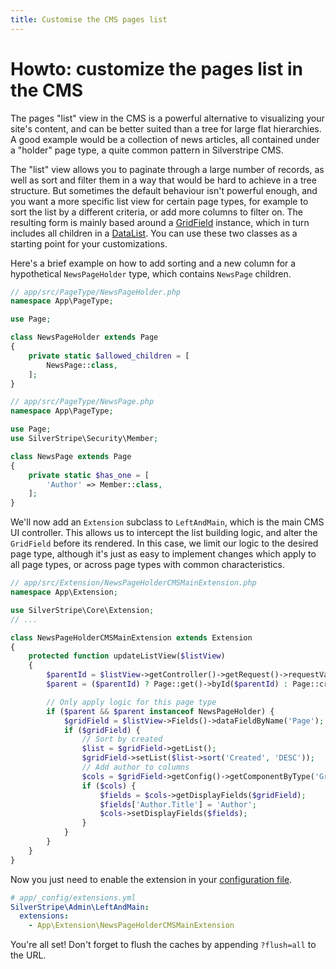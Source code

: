 ```yaml
---
title: Customise the CMS pages list
---
```

# Howto: customize the pages list in the CMS

The pages "list" view in the CMS is a powerful alternative to visualizing
your site's content, and can be better suited than a tree for large flat
hierarchies. A good example would be a collection of news articles,
all contained under a "holder" page type, a quite common pattern in Silverstripe CMS.

The "list" view allows you to paginate through a large number of records,
as well as sort and filter them in a way that would be hard to achieve in a tree structure.
But sometimes the default behaviour isn't powerful enough, and you want a more
specific list view for certain page types, for example to sort the list by
a different criteria, or add more columns to filter on. The resulting
form is mainly based around a [GridField](/reference/grid-field) instance,
which in turn includes all children in a [DataList](/topics/datamodel).
You can use these two classes as a starting point for your customizations.

Here's a brief example on how to add sorting and a new column for a
hypothetical `NewsPageHolder` type, which contains `NewsPage` children.

```php
// app/src/PageType/NewsPageHolder.php
namespace App\PageType;

use Page;

class NewsPageHolder extends Page
{
    private static $allowed_children = [
        NewsPage::class,
    ];
}
```

```php
// app/src/PageType/NewsPage.php
namespace App\PageType;

use Page;
use SilverStripe\Security\Member;

class NewsPage extends Page
{
    private static $has_one = [
        'Author' => Member::class,
    ];
}
```

We'll now add an `Extension` subclass to `LeftAndMain`, which is the main CMS UI controller.
This allows us to intercept the list building logic, and alter the `GridField`
before its rendered. In this case, we limit our logic to the desired page type,
although it's just as easy to implement changes which apply to all page types,
or across page types with common characteristics.

```php
// app/src/Extension/NewsPageHolderCMSMainExtension.php
namespace App\Extension;

use SilverStripe\Core\Extension;
// ...

class NewsPageHolderCMSMainExtension extends Extension
{
    protected function updateListView($listView)
    {
        $parentId = $listView->getController()->getRequest()->requestVar('ParentID');
        $parent = ($parentId) ? Page::get()->byId($parentId) : Page::create();

        // Only apply logic for this page type
        if ($parent && $parent instanceof NewsPageHolder) {
            $gridField = $listView->Fields()->dataFieldByName('Page');
            if ($gridField) {
                // Sort by created
                $list = $gridField->getList();
                $gridField->setList($list->sort('Created', 'DESC'));
                // Add author to columns
                $cols = $gridField->getConfig()->getComponentByType('GridFieldDataColumns');
                if ($cols) {
                    $fields = $cols->getDisplayFields($gridField);
                    $fields['Author.Title'] = 'Author';
                    $cols->setDisplayFields($fields);
                }
            }
        }
    }
}
```

Now you just need to enable the extension in your [configuration file](../../configuration).

```yml
# app/_config/extensions.yml
SilverStripe\Admin\LeftAndMain:
  extensions:
    - App\Extension\NewsPageHolderCMSMainExtension
```

You're all set! Don't forget to flush the caches by appending `?flush=all` to the URL.
